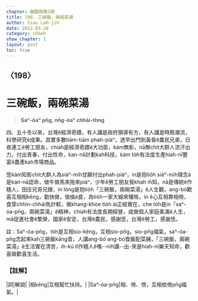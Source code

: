 ```yaml
---
chapter: 鹹酸甜第1冊
title: 198. 三碗飯，兩碗菜湯
author: Siau Lah-jih
date: 2022-03-28
category: chheh
show_chapter: 1
layout: post
toc: true
---
```

  
## 〈198〉
# 三碗飯，兩碗菜湯
>**Saⁿ-óaⁿ pn̄g, nn̄g-óaⁿ chhài-thng**

四、五十冬以來，台灣ê經濟奇蹟，有人講是政府領導有方，有人講是時勢潮流，科學研究ê成果。其實多數tiām-tiām phah-piàⁿ，透早出門到黃昏ê農民兄弟，日夜連工ê勞工朋友，chiah是經濟奇蹟ê大功臣，kám無影，nā無chit大群人流汗出力，付出青春，付出性命，kan-nā計劃kah科技，kám to̍h有法度生產hiah-nī豐富ê農產kah市場商品。

恁kám知影chit大群人為siáⁿ-mih甘願付出phah-piàⁿ，in是抱tio̍h siáⁿ-mih理念á是kan-nā認命，做牛做馬來拖來piàⁿ，少年ê勞工朋友我khah m̄知，nā是傳統ê作穡人，田庄兄哥兄嫂，in lóng是抱tio̍h「三碗飯，兩碗菜湯」ê人生觀，ang-bó͘歡喜互相相kēng，勤快做，儉儉á食，為tio̍h一家大細來犧牲，in ê心互相靠相倚，食穿chhìn-chhái免計較，做khang-khòe tio̍h ài正經實在，che to̍h是in「saⁿ-óa-pn̄g，兩碗菜湯」ê精神，chiah有法度長期經營，成做個人家庭美滿ê人生，mā促進社會ê繁榮，國家ê安定，台灣ê農民，感謝恁，台灣ê勞工，感謝恁。

註：Saⁿ-óa-pn̄g，to̍h是互相sio-kēng，互相sio-pn̄g，sio-pn̄g福氣，saⁿ-óa-pn̄g念起來kah三碗飯kāng音，人講ang-bó͘ ang-bó͘食飯配菜脯，「三碗飯，兩碗菜湯」ê生活實在清苦，m̄-kú tī作穡人ê嘴--ni̍h講--出-來是hiah-nī樂天知命，歡喜做歡喜生活。


### 【註解】

|詞|解說|
|相kēng|互相幫忙扶持。|
|Saⁿ-óa-pn̄g|相、倚、傍，互相依倚pn̄g福氣。|

